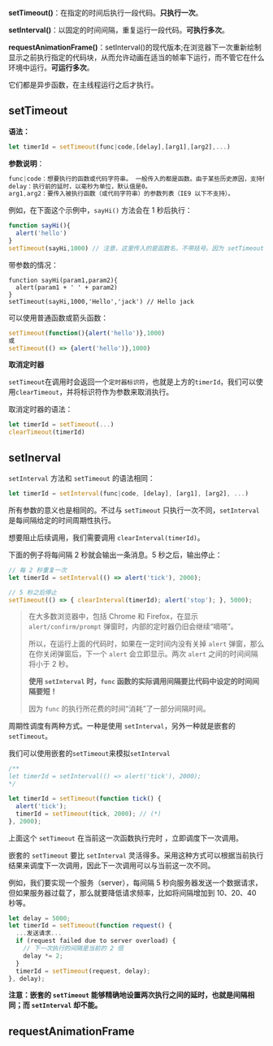 **setTimeout()**：在指定的时间后执行一段代码。**只执行一次**。

**setInterval()**：以固定的时间间隔，重复运行一段代码。**可执行多次**。

**requestAnimationFrame()**：setInterval()的现代版本;在浏览器下一次重新绘制显示之前执行指定的代码块，从而允许动画在适当的帧率下运行，而不管它在什么环境中运行。**可运行多次**。

它们都是异步函数，在主线程运行之后才执行。

## setTimeout

**语法：**

```javascript
let timerId = setTimeout(func|code,[delay],[arg1],[arg2],...)
```

**参数说明**：

```javascript
func|code：想要执行的函数或代码字符串。 一般传入的都是函数。由于某些历史原因，支持传入代码字符串，但是不建议这样做。
delay：执行前的延时，以毫秒为单位，默认值是0。
arg1,arg2：要传入被执行函数（或代码字符串）的参数列表（IE9 以下不支持）。
```

例如，在下面这个示例中，`sayHi()` 方法会在 1 秒后执行：

```javascript
function sayHi(){
  alert('hello')
}
setTimeout(sayHi,1000) // 注意，这里传入的是函数名，不带括号。因为 setTimeout 期望得到一个对函数的引用，而不是函数执行后的结果。
```

带参数的情况：

```
function sayHi(param1,param2){
  alert(param1 + ' ' + param2)
}
setTimeout(sayHi,1000,'Hello','jack') // Hello jack
```

可以使用普通函数或箭头函数：

```javascript
setTimeout(function(){alert('hello')},1000)
或
setTimeout(() => {alert('hello')},1000)
```

**取消定时器**

`setTimeout`在调用时会返回一个`定时器标识符`，也就是上方的`timerId`，我们可以使用`clearTimeout`，并将标识符作为参数来取消执行。

取消定时器的语法：

```javascript
let timerId = setTimeout(...)
clearTimeout(timerId)
```



## setInerval

`setInterval` 方法和 `setTimeout` 的语法相同：

```javascript
let timerId = setInterval(func|code, [delay], [arg1], [arg2], ...)
```

所有参数的意义也是相同的。不过与 `setTimeout` 只执行一次不同，`setInterval` 是每间隔给定的时间周期性执行。

想要阻止后续调用，我们需要调用 `clearInterval(timerId)`。

下面的例子将每间隔 2 秒就会输出一条消息。5 秒之后，输出停止：

```javascript
// 每 2 秒重复一次
let timerId = setInterval(() => alert('tick'), 2000);

// 5 秒之后停止
setTimeout(() => { clearInterval(timerId); alert('stop'); }, 5000);
```

> 在大多数浏览器中，包括 Chrome 和 Firefox，在显示 `alert/confirm/prompt` 弹窗时，内部的定时器仍旧会继续“嘀嗒”。
>
> 所以，在运行上面的代码时，如果在一定时间内没有关掉 `alert` 弹窗，那么在你关闭弹窗后，下一个 `alert` 会立即显示。两次 `alert` 之间的时间间隔将小于 2 秒。
>
> **使用 `setInterval` 时，`func` 函数的实际调用间隔要比代码中设定的时间间隔要短！**
>
> 因为 `func` 的执行所花费的时间“消耗”了一部分间隔时间。

周期性调度有两种方式。一种是使用 `setInterval`，另外一种就是嵌套的 `setTimeout`。

我们可以使用嵌套的`setTimeout`来模拟`setInterval`

```javascript
/**
let timerId = setInterval(() => alert('tick'), 2000);
*/

let timerId = setTimeout(function tick() {
  alert('tick');
  timerId = setTimeout(tick, 2000); // (*)
}, 2000);
```

上面这个 `setTimeout` 在当前这一次函数执行完时 ，立即调度下一次调用。

嵌套的 `setTimeout` 要比 `setInterval` 灵活得多。采用这种方式可以根据当前执行结果来调度下一次调用，因此下一次调用可以与当前这一次不同。

例如，我们要实现一个服务（server），每间隔 5 秒向服务器发送一个数据请求，但如果服务器过载了，那么就要降低请求频率，比如将间隔增加到 10、20、40 秒等。

```javascript
let delay = 5000;
let timerId = setTimeout(function request() {
  ...发送请求...
  if (request failed due to server overload) {
    // 下一次执行的间隔是当前的 2 倍
    delay *= 2;
  }
  timerId = setTimeout(request, delay);
}, delay);
```

**注意：嵌套的 `setTimeout` 能够精确地设置两次执行之间的延时，也就是间隔相同；而 `setInterval` 却不能。**



## requestAnimationFrame